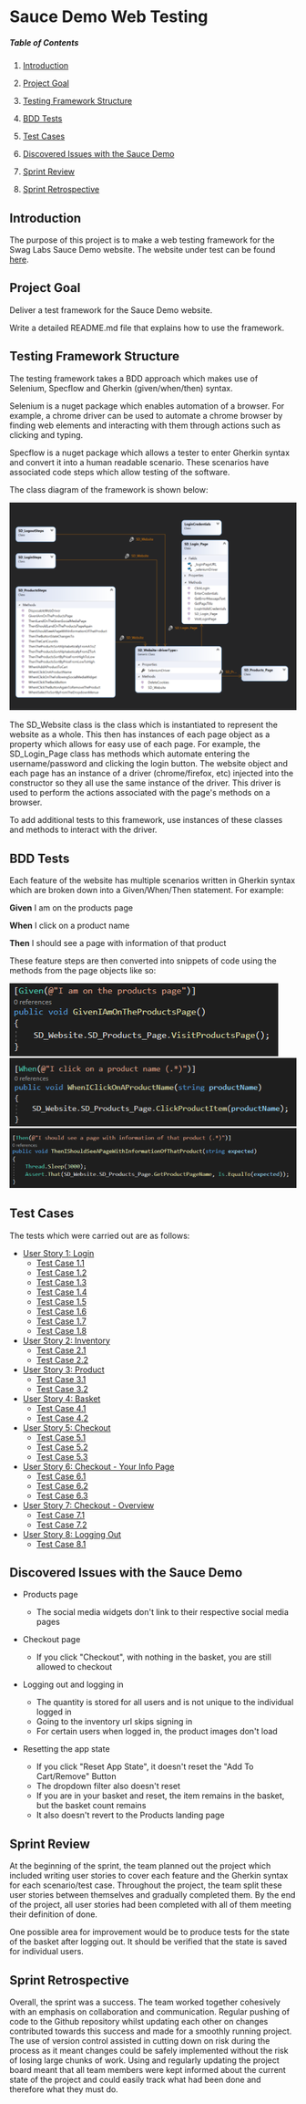 # Sauce Demo Web Testing

##### Table of Contents
1. [Introduction](#Introduction)

2. [Project Goal](#Project-Goal)

3. [Testing Framework Structure](#Testing-Framework-Structure)

4. [BDD Tests](#BDD-Tests)

5. [Test Cases](#Test-Cases)

6. [Discovered Issues with the Sauce Demo](#Discovered-Issues-with-the-Sauce-Demo)

7. [Sprint Review](#Sprint-Review)

8. [Sprint Retrospective](#Sprint-Retrospective)

## Introduction
The purpose of this project is to make a web testing framework for the Swag Labs Sauce Demo website. The website under test can be found [here](https://www.saucedemo.com/).

## Project Goal

Deliver a test framework for the Sauce Demo website.

Write a detailed README.md file that explains how to use the framework.

## Testing Framework Structure
The testing framework takes a BDD approach which makes use of Selenium, Specflow and Gherkin (given/when/then) syntax.

Selenium is a nuget package which enables automation of a browser. For example, a chrome driver can be used to automate a chrome browser by finding web elements and interacting with them through actions such as clicking and typing.

Specflow is a nuget package which allows a tester to enter Gherkin syntax and convert it into a human readable scenario. These scenarios have associated code steps which allow testing of the software.

The class diagram of the framework is shown below:

![image](./Screenshots/ClassDiagram.PNG)

The SD_Website class is the class which is instantiated to represent the website as a whole. This then has instances of each page object as a property which allows for easy use of each page. 
For example, the SD_Login_Page class has methods which automate entering the username/password and clicking the login button.
The website object and each page has an instance of a driver (chrome/firefox, etc) injected into the constructor so they all use the same instance of the driver.
This driver is used to perform the actions associated with the page's methods on a browser. 

To add additional tests to this framework, use instances of these classes and methods to interact with the driver.

## BDD Tests

Each feature of the website has multiple scenarios written in Gherkin syntax which are broken down into a Given/When/Then statement.
For example:

**Given** I am on the products page

**When** I click on a product name

**Then** I should see a page with information of that product

These feature steps are then converted into snippets of code using the methods from the page objects like so:

![image](./Screenshots/Given.PNG)
![image](./Screenshots/When.PNG)
![image](./Screenshots/Then.PNG)

## Test Cases

The tests which were carried out are as follows:

 - [User Story 1: Login](https://github.com/sarkerJ/SauceDemoWebTesting/projects/1#card-54647923)
   - [Test Case 1.1](https://github.com/sarkerJ/SauceDemoWebTesting/projects/1#card-54652849)
   - [Test Case 1.2](https://github.com/sarkerJ/SauceDemoWebTesting/projects/1#card-54652943)
   - [Test Case 1.3](https://github.com/sarkerJ/SauceDemoWebTesting/projects/1#card-54654090)
   - [Test Case 1.4](https://github.com/sarkerJ/SauceDemoWebTesting/projects/1#card-54654243)
   - [Test Case 1.5](https://github.com/sarkerJ/SauceDemoWebTesting/projects/1#card-54653008)
   - [Test Case 1.6](https://github.com/sarkerJ/SauceDemoWebTesting/projects/1#card-54653034)
   - [Test Case 1.7](https://github.com/sarkerJ/SauceDemoWebTesting/projects/1#card-54713547)
   - [Test Case 1.8](https://github.com/sarkerJ/SauceDemoWebTesting/projects/1#card-54715481)
 - [User Story 2: Inventory](https://github.com/sarkerJ/SauceDemoWebTesting/projects/1#card-54648203)
   - [Test Case 2.1](https://github.com/sarkerJ/SauceDemoWebTesting/projects/1#card-54702730)
   - [Test Case 2.2](https://github.com/sarkerJ/SauceDemoWebTesting/projects/1#card-54704191)
 - [User Story 3: Product](https://github.com/sarkerJ/SauceDemoWebTesting/projects/1#card-54649106)
   - [Test Case 3.1](https://github.com/sarkerJ/SauceDemoWebTesting/projects/1#card-54702817)
   - [Test Case 3.2](https://github.com/sarkerJ/SauceDemoWebTesting/projects/1#card-54702866)
 - [User Story 4: Basket](https://github.com/sarkerJ/SauceDemoWebTesting/projects/1#card-54648685)
   - [Test Case 4.1](https://github.com/sarkerJ/SauceDemoWebTesting/projects/1#card-54702949)
   - [Test Case 4.2](https://github.com/sarkerJ/SauceDemoWebTesting/projects/1#card-54702988)
 - [User Story 5: Checkout](https://github.com/sarkerJ/SauceDemoWebTesting/projects/1#card-54648711)
   - [Test Case 5.1](https://github.com/sarkerJ/SauceDemoWebTesting/projects/1#card-54703054)
   - [Test Case 5.2](https://github.com/sarkerJ/SauceDemoWebTesting/projects/1#card-54703120)
   - [Test Case 5.3](https://github.com/sarkerJ/SauceDemoWebTesting/projects/1#card-54703155)
 - [User Story 6: Checkout - Your Info Page](https://github.com/sarkerJ/SauceDemoWebTesting/projects/1#card-54789023)
   - [Test Case 6.1](https://github.com/sarkerJ/SauceDemoWebTesting/projects/1#card-54789198)
   - [Test Case 6.2](https://github.com/sarkerJ/SauceDemoWebTesting/projects/1#card-54789241)
   - [Test Case 6.3](https://github.com/sarkerJ/SauceDemoWebTesting/projects/1#card-54789323)
 - [User Story 7: Checkout - Overview](https://github.com/sarkerJ/SauceDemoWebTesting/projects/1#card-54789629)
   - [Test Case 7.1](https://github.com/sarkerJ/SauceDemoWebTesting/projects/1#card-54790662)
   - [Test Case 7.2](https://github.com/sarkerJ/SauceDemoWebTesting/projects/1#card-54790707)
 - [User Story 8: Logging Out](https://github.com/sarkerJ/SauceDemoWebTesting/projects/1#card-54650282)
   - [Test Case 8.1](https://github.com/sarkerJ/SauceDemoWebTesting/projects/1#card-54737968)

## Discovered Issues with the Sauce Demo

- Products page

   - The social media widgets don't link to their respective social media pages

- Checkout page

  - If you click "Checkout", with nothing in the basket, you are still allowed to checkout

- Logging out and logging in

    - The quantity is stored for all users and is not unique to the individual logged in
    - Going to the inventory url skips signing in
    - For certain users when logged in, the product images don't load

- Resetting the app state
  
   - If you click "Reset App State", it doesn't reset the "Add To Cart/Remove" Button
   - The dropdown filter also doesn't reset
   - If you are in your basket and reset, the item remains in the basket, but the basket count remains
   - It also doesn't revert to the Products landing page

## Sprint Review

At the beginning of the sprint, the team planned out the project which included writing user stories to cover each feature and the Gherkin syntax for each scenario/test case.
Throughout the project, the team split these user stories between themselves and gradually completed them. By the end of the project, all user stories had been completed with all of them meeting their definition of done.

One possible area for improvement would be to produce tests for the state of the basket after logging out. It should be verified that the state is saved for individual users.

## Sprint Retrospective

Overall, the sprint was a success. The team worked together cohesively with an emphasis on collaboration and communication.
Regular pushing of code to the Github repository whilst updating each other on changes contributed towards this success and made for a smoothly running project.
The use of version control assisted in cutting down on risk during the process as it meant changes could be safely implemented without the risk of losing large chunks of work.
Using and regularly updating the project board meant that all team members were kept informed about the current state of the project and could easily track what had been done and therefore what they must do. 
